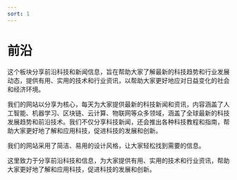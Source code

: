 ```yaml
---
sort: 1
---
```


# 前沿
这个板块分享前沿科技和新闻信息，旨在帮助大家了解最新的科技趋势和行业发展动态，提供有用、实用的技术和行业资讯，以帮助大家更好地应对日益变化的社会和经济环境。

我们的网站以分享为核心，每天为大家提供最新的科技新闻和资讯，内容涵盖了人工智能、机器学习、区块链、云计算、物联网等众多领域，涵盖了全球最新的科技发展趋势和前沿技术。我们不仅分享科技新闻，还会推出各种科技教程和指南，帮助大家更好地了解和应用科技，促进科技的发展和创新。

我们的网站采用了简洁、易用的设计风格，让大家轻松找到需要的信息。

这里致力于分享前沿科技和信息，为大家提供有用、实用的技术和行业资讯，帮助大家更好地了解和应用科技，促进科技的发展和创新。

<!-- {% include list.liquid all=true %} -->
